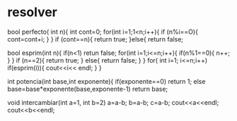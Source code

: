 # resolver
bool perfecto( int n){
        int cont=0;
       for(int i=1;1<n;i++){
            if (n%i==O){
                cont=cont+i;
            }
        }
        if (cont==n){
              return true;
        }else{
            return false;

bool esprim(int n){
        if(n<1)
                retun false;
        for(int i=1;i<=n;i++){
              if(n%1==0){
                     n++;
         }
       }
        if (n==2){
           return true; 
         } else{
              return false;
        }
}
 for( int i=1; i<=n;i++)
        if(esprim(i)){
                cout<<i<< endl;
         }
 }

int potencia(int base,int exponente){
      if(exponente==0)
                return 1;
       else
         base=base*exponente(base,exponente-1)
        return base;
        
        
        
void intercambiar(int a=1, int b=2)
        a=a-b;
        b=a-b;
        c=a-b;
        cout<<a<<endl;
        cout<<b<<endl;
        
        
        
        
